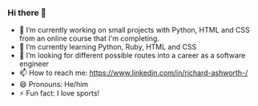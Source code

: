 ### Hi there 👋

- 🔭 I’m currently working on small projects with Python, HTML and CSS from an online course that I'm completing.
- 🌱 I’m currently learning Python, Ruby, HTML and CSS
- 🤔 I’m looking for different possible routes into a career as a software engineer
- 📫 How to reach me: https://www.linkedin.com/in/richard-ashworth-/
- 😄 Pronouns: He/him
- ⚡ Fun fact: I love sports!

